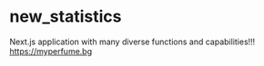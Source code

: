 # new_statistics
Next.js application with many diverse functions and capabilities!!!
https://myperfume.bg

